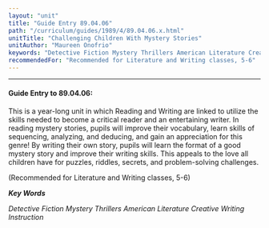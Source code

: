 ```yaml
---
layout: "unit"
title: "Guide Entry 89.04.06"
path: "/curriculum/guides/1989/4/89.04.06.x.html"
unitTitle: "Challenging Children With Mystery Stories"
unitAuthor: "Maureen Onofrio"
keywords: "Detective Fiction Mystery Thrillers American Literature Creative Writing Instruction"
recommendedFor: "Recommended for Literature and Writing classes, 5-6"
---
```

<body>
<hr/>
 <h4>
  Guide Entry to 89.04.06:
 </h4>
 This is a year-long unit in which Reading and Writing are linked to utilize the skills needed to become a critical reader and an entertaining writer. In reading mystery stories, pupils will improve their vocabulary, learn skills of sequencing, analyzing, and deducing, and gain an appreciation for this genre! By writing their own story, pupils will learn the format of a good mystery story and improve their writing skills. This appeals to the love all children have for puzzles, riddles, secrets, and problem-solving challenges.
 <p>
  (Recommended for Literature and Writing classes, 5-6)
 </p>
<p>
  <b>
   <i>
    Key Words
   </i>
  </b>
  <br/>
 </p>
 <p>
  <i>
   Detective Fiction Mystery Thrillers American Literature Creative Writing Instruction
  </i>
 </p>

</body>